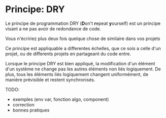 # Principe: DRY

Le principe de programmation DRY (**D**on't **r**epeat **y**ourself) est un principe visant a ne pas avoir de redondance de code.

Vous n'écririez plus deux fois quelque chose de similaire dans vos projets

Ce principe est appliquable a differentes échelles, que ce sois a celle d'un projet, ou de differents projets en partageant du code entre.

Lorsque le principe DRY est bien appliqué, la modification d'un élément d'un système ne change pas les autres éléments non liés logiquement. De plus, tous les éléments liés logiquement changent uniformément, de manière prévisible et restent synchronisés.

TODO:

- exemples (env var, fonction algo, component)
- correction
- bonnes pratiques
